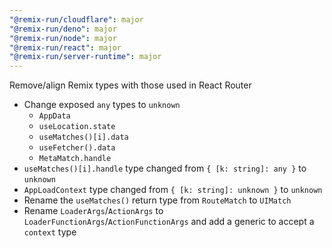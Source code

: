 ```yaml
---
"@remix-run/cloudflare": major
"@remix-run/deno": major
"@remix-run/node": major
"@remix-run/react": major
"@remix-run/server-runtime": major
---
```


Remove/align Remix types with those used in React Router

* Change exposed `any` types to `unknown`
  * `AppData`
  * `useLocation.state`
  * `useMatches()[i].data`
  * `useFetcher().data`
  * `MetaMatch.handle`
* `useMatches()[i].handle` type changed from `{ [k: string]: any }` to `unknown`
* `AppLoadContext` type changed from `{ [k: string]: unknown }` to `unknown`
* Rename the `useMatches()` return type from `RouteMatch` to `UIMatch`
* Rename `LoaderArgs`/`ActionArgs` to `LoaderFunctionArgs`/`ActionFunctionArgs` and add a generic to accept a `context` type
